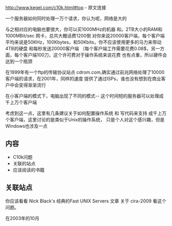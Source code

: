 http://www.kegel.com/c10k.html#top - 原文连接

一个服务器如何同时处理一万个请求，你认为呢，网络是大的

与之相对应的电脑也要很大，你可以买1000MHz的机器 和。2TB大小的RAM和 1000MBit/sec 网卡，总共大概话费1200倒
对你来说20000客户端，每个客户端平均来说是50KHz，100Kbytes，和50Kbits，你不应该使用更多的马力来带动4TB的硬盘
和每秒发送20000客户端 （每个客户端工作需要花费0.08$，另一方面，每个客户端100刀，这个许可费对于操作系统来说花费
也有点重，所以硬件会达到一个瓶颈

在1999年有一个ftp的传输协议站点 cdrom.com,确实通过前兆网络处理了10000 客户端的请求，在2001年，同样的速度
提供了通过ISPs，谁也没有想到在商业客户中会变得渐渐流行

在小客户端的模式下，电脑出现了不同的模式-- 这个时间短的服务器可以处理成千上万个客户端


考虑到这一点，这里有几条建议关于如何配置操作系统 和 写代码来支持 成千上万个客户端，这里讨论的是类似于Unix的操作系统，
只是个人对这个感兴趣，但是Windows也涉及一点

## 内容
* C10k问题
* 关联的站点
* 应该阅读的书籍


## 关联站点
你应该看看 Nick Black's 经典的Fast UNIX Servers 文章 关于 cira-2009 看这个问题。

在2003年的10月
